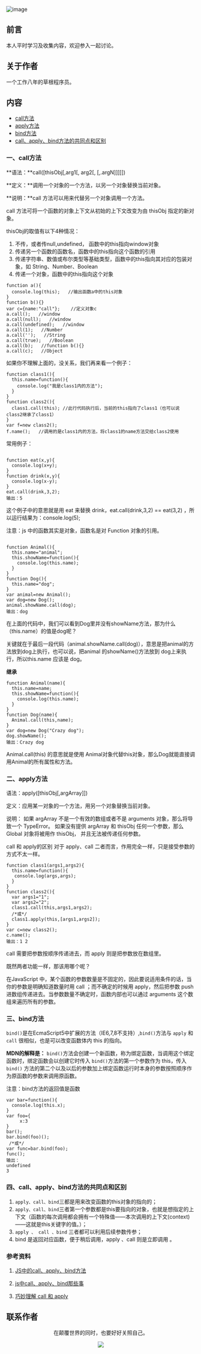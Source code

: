 ![image](../img/timg.jpg)
<br>

## 前言

本人平时学习及收集内容，欢迎参入一起讨论。

## 关于作者

一个工作八年的草根程序员。

## 内容

- [call方法](#一call方法)
- [apply方法](#二apply方法)
- [bind方法](#三bind方法)
- [call、apply、bind方法的共同点和区别](#四callapplybind方法的共同点和区别)

### 一、call方法

**语法：**call([thisObj[,arg1[, arg2[, [,.argN]]]]]) 

**定义：**调用一个对象的一个方法，以另一个对象替换当前对象。

**说明：**call 方法可以用来代替另一个对象调用一个方法。

call 方法可将一个函数的对象上下文从初始的上下文改变为由 thisObj 指定的新对象。

thisObj的取值有以下4种情况：

1. 不传，或者传null,undefined， 函数中的this指向window对象
1. 传递另一个函数的函数名，函数中的this指向这个函数的引用
1. 传递字符串、数值或布尔类型等基础类型，函数中的this指向其对应的包装对象，如 String、Number、Boolean
1. 传递一个对象，函数中的this指向这个对象

```
function a(){   
  console.log(this);   //输出函数a中的this对象
}      
function b(){}       
var c={name:"call"};    //定义对象c  
a.call();   //window
a.call(null);   //window
a.call(undefined);   //window
a.call(1);   //Number
a.call('');   //String
a.call(true);   //Boolean
a.call(b);   //function b(){}
a.call(c);   //Object
```

如果你不理解上面的，没关系，我们再来看一个例子：

```
function class1(){   
  this.name=function(){   
    console.log("我是class1内的方法");   
  }   
}   
function class2(){ 
  class1.call(this); //此行代码执行后，当前的this指向了class1（也可以说class2继承了class1）   
}   
var f=new class2();   
f.name();   //调用的是class1内的方法，将class1的name方法交给class2使用

```

常用例子：

```

function eat(x,y){   
  console.log(x+y);   
}   
function drink(x,y){   
  console.log(x-y);   
}   
eat.call(drink,3,2);
输出：5

```

这个例子中的意思就是用 eat 来替换 drink，eat.call(drink,3,2) == eat(3,2) ，所以运行结果为：console.log(5);

注意：js 中的函数其实是对象，函数名是对 Function 对象的引用。

```

function Animal(){   
  this.name="animal";   
  this.showName=function(){   
    console.log(this.name);   
  }   
}   
function Dog(){   
  this.name="dog";   
}   
var animal=new Animal();   
var dog=new Dog();       
animal.showName.call(dog);
输出：dog

```

在上面的代码中，我们可以看到Dog里并没有showName方法，那为什么（this.name）的值是dog呢？

关键就在于最后一段代码（animal.showName.call(dog)），意思是把animal的方法放到dog上执行，也可以说，把animal 的showName()方法放到 dog上来执行，所以this.name 应该是 dog。

**继承**

```
function Animal(name){   
  this.name=name;   
  this.showName=function(){   
    console.log(this.name);   
  }   
}   
function Dog(name){   
  Animal.call(this,name);   
}   
var dog=new Dog("Crazy dog");   
dog.showName();
输出：Crazy dog

```

Animal.call(this) 的意思就是使用 Animal对象代替this对象，那么Dog就能直接调用Animal的所有属性和方法。

### 二、apply方法

语法：apply([thisObj[,argArray]])

定义：应用某一对象的一个方法，用另一个对象替换当前对象。

说明：
如果 argArray 不是一个有效的数组或者不是 arguments 对象，那么将导致一个 TypeError。
如果没有提供 argArray 和 thisObj 任何一个参数，那么 Global 对象将被用作 thisObj， 并且无法被传递任何参数。

call 和 apply的区别
对于 apply、call 二者而言，作用完全一样，只是接受参数的方式不太一样。

```
function class1(args1,args2){       
  this.name=function(){      
   console.log(args,args);      
  }     
}     
function class2(){    
  var args1="1";
  var args2="2";
  class1.call(this,args1,args2);  
  /*或*/
  class1.apply(this,[args1,args2]);
}
var c=new class2();   
c.name();
输出：1 2
```

call 需要把参数按顺序传递进去，而 apply 则是把参数放在数组里。

既然两者功能一样，那该用哪个呢？

在JavaScript 中，某个函数的参数数量是不固定的，因此要说适用条件的话，当你的参数是明确知道数量时用 call ；而不确定的时候用 apply，然后把参数 push 进数组传递进去。当参数数量不确定时，函数内部也可以通过 arguments 这个数组来遍历所有的参数。

### 三、bind方法

`bind()`是在EcmaScript5中扩展的方法（IE6,7,8不支持）,`bind()`方法与 `apply` 和 `call` 很相似，也是可以改变函数体内 this 的指向。

**MDN的解释是：** `bind()`方法会创建一个新函数，称为绑定函数，当调用这个绑定函数时，绑定函数会以创建它时传入 `bind()`方法的第一个参数作为 this，传入 `bind()` 方法的第二个以及以后的参数加上绑定函数运行时本身的参数按照顺序作为原函数的参数来调用原函数。

注意：bind方法的返回值是函数

```
var bar=function(){   
  console.log(this.x);   
}
var foo={ 
     x:3   
}   
bar();  
bar.bind(foo)();
 /*或*/
var func=bar.bind(foo);   
func();
输出：
undefined
3

```

### 四、call、apply、bind方法的共同点和区别

1. `apply、call、bind`三都是用来改变函数的this对象的指向的；
1. `apply、call、bind`三者第一个参数都是this要指向的对象，也就是想指定的上下文（函数的每次调用都会拥有一个特殊值——本次调用的上下文(context)——这就是this关键字的值。）；
1. `apply 、 call 、bind` 三者都可以利用后续参数传参；
1. bind 是返回对应函数，便于稍后调用，apply 、call 则是立即调用 。

### 参考资料

1. [JS中的call、apply、bind方法](http://ghmagical.com/article/page/id/UPLfoGI9vJ91)

2. [js中call、apply、bind那些事](https://qianlongo.github.io/2016/04/26/js%E4%B8%ADcall%E3%80%81apply%E3%80%81bind%E9%82%A3%E4%BA%9B%E4%BA%8B/#more)

3. [巧妙理解 call 和 apply](https://juejin.im/post/59019f9fa22b9d0065c51ef8)

## 联系作者

<div align="center">
    <p>
        在颠覆世界的同时，也要好好关照自己。
    </p>
    <img src="../img/contact.png" />
</div>
